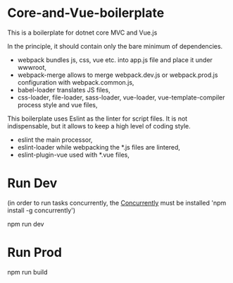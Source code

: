 # Core-and-Vue-boilerplate
This is a boilerplate for dotnet core MVC and Vue.js

In the principle, it should contain only the bare minimum of dependencies. 
- webpack bundles js, css, vue etc. into app.js file and place it under wwwroot,
- webpack-merge allows to merge webpack.dev.js or webpack.prod.js configuration with webpack.common.js,
- babel-loader translates JS files,
- css-loader, file-loader, sass-loader, vue-loader, vue-template-compiler process style and vue files,

This boilerplate uses Eslint as the linter for script files. It is not indispensable, but it allows to keep a high level of coding style.
- eslint the main processor,
- eslint-loader while webpacking the *.js files are lintered,
- eslint-plugin-vue used with *.vue files, 

# Run Dev
(in order to run tasks concurrently, the [Concurrently](https://www.npmjs.com/package/concurrently) must be installed 'npm install -g concurrently')

npm run dev

# Run Prod
npm run build
